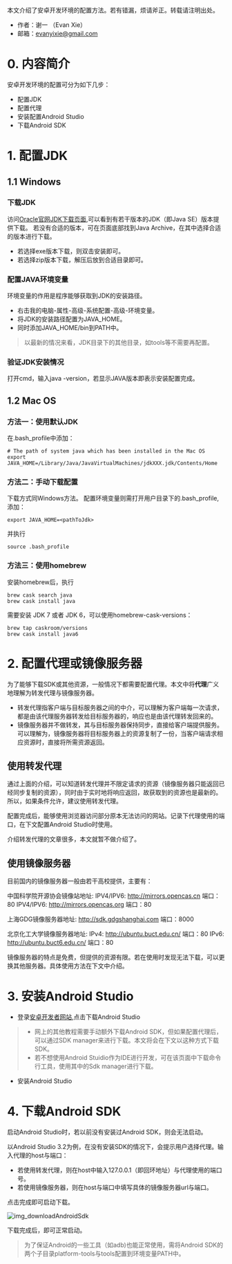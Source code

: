 
本文介绍了安卓开发环境的配置方法。若有错漏，烦请斧正。转载请注明出处。
* 作者：谢一 （Evan Xie）
* 邮箱：evanyixie@gmail.com

# 0. 内容简介
安卓开发环境的配置可分为如下几步：
* 配置JDK
* 配置代理
* 安装配置Android Studio
* 下载Android SDK

# 1. 配置JDK
## 1.1 Windows
### 下载JDK
访问[Oracle官网JDK下载页面](https://www.oracle.com/technetwork/java/javase/downloads/index.html),可以看到有若干版本的JDK（即Java SE）版本提供下载。
若没有合适的版本，可在页面底部找到Java Archive，在其中选择合适的版本进行下载。

* 若选择exe版本下载，则双击安装即可。
* 若选择zip版本下载，解压后放到合适目录即可。

### 配置JAVA环境变量
环境变量的作用是程序能够获取到JDK的安装路径。
+ 右击我的电脑-属性-高级-系统配置-高级-环境变量。
+ 将JDK的安装路径配置为JAVA_HOME。
+ 同时添加JAVA_HOME/bin到PATH中。
> 以最新的情况来看，JDK目录下的其他目录，如tools等不需要再配置。

### 验证JDK安装情况
打开cmd，输入java -version，若显示JAVA版本即表示安装配置完成。

## 1.2 Mac OS
### 方法一：使用默认JDK
在.bash_profile中添加：
```
# The path of system java which has been installed in the Mac OS
export JAVA_HOME=/Library/Java/JavaVirtualMachines/jdkXXX.jdk/Contents/Home
```

### 方法二：手动下载配置
下载方式同Windows方法。
配置环境变量则需打开用户目录下的.bash_profile,添加：
```
export JAVA_HOME=<pathToJdk>
```
并执行
```
source .bash_profile
```

### 方法三：使用homebrew
安装homebrew后，执行
```
brew cask search java
brew cask install java
```
需要安装 JDK 7 或者 JDK 6，可以使用homebrew-cask-versions：
```
brew tap caskroom/versions
brew cask install java6
```



# 2. 配置代理或镜像服务器
为了能够下载SDK或其他资源，一般情况下都需要配置代理。本文中将**代理**广义地理解为转发代理与镜像服务器。
* 转发代理指客户端与目标服务器之间的中介，可以理解为客户端每一次请求，都是由该代理服务器转发给目标服务器的，响应也是由该代理转发回来的。
* 镜像服务器并不做转发，其与目标服务器保持同步，直接给客户端提供服务。可以理解为，镜像服务器将目标服务器上的资源复制了一份，当客户端请求相应资源时，直接将所需资源返回。

## 使用转发代理
通过上面的介绍，可以知道转发代理并不限定请求的资源（镜像服务器只能返回已经同步复制的资源），同时由于实时地将响应返回，故获取到的资源也是最新的。所以，如果条件允许，建议使用转发代理。

配置完成后，能够使用浏览器访问部分原本无法访问的网站。记录下代理使用的端口，在下文配置Android Studio时使用。

介绍转发代理的文章很多，本文就暂不做介绍了。


## 使用镜像服务器
目前国内的镜像服务器一般由若干高校提供，主要有：

中国科学院开源协会镜像站地址:
IPV4/IPV6: http://mirrors.opencas.cn 端口：80
IPV4/IPV6: http://mirrors.opencas.org 端口：80

上海GDG镜像服务器地址:
http://sdk.gdgshanghai.com 端口：8000

北京化工大学镜像服务器地址:
IPv4: http://ubuntu.buct.edu.cn/ 端口：80
IPv6: http://ubuntu.buct6.edu.cn/ 端口：80

镜像服务器的特点是免费，但提供的资源有限。若在使用时发现无法下载，可以更换其他服务器。具体使用方法在下文中介绍。

# 3. 安装Android Studio
* 登录[安卓开发者网站](https://developer.android.com/studio/),点击下载Android Studio
> * 网上的其他教程需要手动额外下载Android SDK，但如果配置代理后，可以通过SDK manager来进行下载。本文将会在下文以这种方式下载SDK。
> * 若不想使用Android Stuidio作为IDE进行开发，可在该页面中下载命令行工具，使用其中的Sdk manager进行下载。

* 安装Android Studio

# 4. 下载Android SDK
启动Android Studio时，若以前没有安装过Android SDK，则会无法启动。

以Android Studio 3.2为例，在没有安装SDK的情况下，会提示用户选择代理。输入代理的host与端口：
* 若使用转发代理，则在host中输入127.0.0.1（即回环地址）与代理使用的端口号。
* 若使用镜像服务器，则在host与端口中填写具体的镜像服务器url与端口。

点击完成即可启动下载。

![img_downloadAndroidSdk](http://upload-images.jianshu.io/upload_images/14342329-47b2421640cd9a94.png?imageMogr2/auto-orient/strip%7CimageView2/2/w/1240)

下载完成后，即可正常启动。

> 为了保证Android的一些工具（如adb)也能正常使用，需将Android SDK的两个子目录platform-tools与tools配置到环境变量PATH中。